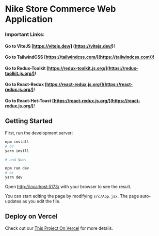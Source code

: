 # Nike Store Commerce Web Application
### Important Links: 
#### Go to ViteJS [https://vitejs.dev/] (https://vitejs.dev/)!
#### Go to TailwindCSS [https://tailwindcss.com/](https://tailwindcss.com/)!
#### Go to Redux-Toolkit [https://redux-toolkit.js.org/](https://redux-toolkit.js.org/)!
#### Go to React-Redux [https://react-redux.js.org/](https://react-redux.js.org/)!
#### Go to React-Hot-Toast [https://react-redux.js.org/](https://react-redux.js.org/)!

## Getting Started

First, run the development server:

```bash
npm install
# or
yarn instll

# and Now:

npm run dev
# or
yarn dev
```
Open [http://localhost:5173/](http://localhost:5173/) with your browser to see the result.

You can start editing the page by modifying `src/App.jsx`. The page auto-updates as you edit the file.

## Deploy on Vercel
Check out our [This Project On Vercel](https://travigo-travel-jsstack.vercel.app) for more details.
